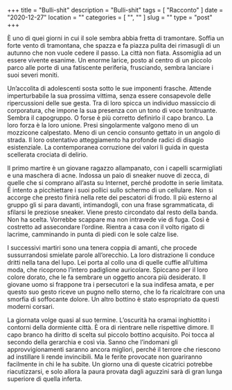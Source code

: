 +++
title = "Bulli-shit"
description = "Bulli-shit"
tags = [ "Racconto" ]
date = "2020-12-27"
location = ""
categories = [
  "",
  ""
]
slug = ""
type = "post"
+++

È uno di quei giorni in cui il sole sembra abbia fretta di tramontare. Soffia un forte vento di tramontana, che spazza e fa piazza pulita dei rimasugli di un autunno che non vuole cedere il passo. La città non fiata. Assomiglia ad un essere vivente esanime. Un enorme larice, posto al centro di un piccolo parco alle porte di una fatiscente periferia, frusciando, sembra lanciare i suoi severi moniti. 

Un’accolita di adolescenti sosta sotto le sue imponenti frasche. Attende imperturbabile la sua prossima vittima, senza essere consapevole delle ripercussioni delle sue gesta. Tra di loro spicca un individuo massiccio di corporatura, che impone la sua presenza con un tono di voce tonitruante. Sembra il capogruppo. O forse è più corretto definirlo il capo branco. La loro forza è la loro unione. Presi singolarmente valgono meno di un mozzicone calpestato. Meno di un cencio consunto gettato in un angolo di strada. Il loro ostentativo atteggiamento ha profonde radici di disagio esistenziale. La contemporanea corruzione dei valori li guida in questa scellerata crociata di delirio. 

Il primo martire è un giovane ragazzo allampanato, con i capelli scarmigliati e una maschera di acne. Indossa un paio di sneaker nuove di zecca, di quelle che si comprano all’asta su Internet, perché prodotte in serie limitata. È intento a picchiettare i suoi pollici sullo schermo di un cellulare. Non si accorge che presto finirà nella rete dei pescatori di frodo. Il più esterno al gruppo gli si para davanti, intimandogli, con una frase sgrammaticata, di sfilarsi le preziose sneaker. Viene presto circondato dal resto della banda. Non ha scelta. Vorrebbe scappare ma non intravede vie di fuga. Così è costretto ad assecondare l’ordine. Rientra a casa con il volto rigato di lacrime, camminando in punta di piedi con le sole calze lise. 

I successivi martiri sono una tenera coppia di amanti, che procede sussurrandosi smielate parole all’orecchio. La loro distrazione li conduce dritti nella tana del lupo. Lei porta al collo una di quelle cuffie all’ultima moda, che ricoprono l’intero padiglione auricolare. Spiccano per il loro colore dorato, che le fa sembrare un oggetto ancora più desiderato. Il giovane uomo si frappone tra i persecutori e la sua indifesa amata, e per questo suo gesto riceve un pugno nello sterno, che lo fa ricalcitrare con una smorfia di soffocante dolore. Un altro bottino è stato espropriato da questi moderni corsari. 

La giornata volge quasi al suo termine. L’oscurità ha oramai inghiottito i contorni della dormiente città. È ora di rientrare nelle rispettive dimore. Il capo branco ha diritto di scelta sul piccolo bottino acquisito. Poi tocca al secondo della gerarchia e così via. Sanno che l’indomani gli approvvigionamenti saranno ancora migliori, perché il terrore che riescono ad instillare li rende invincibili. Ma le ferite provocate non guariranno facilmente in chi le ha subite. Un giorno una di queste cicatrici potrebbe riacutizzarsi, e solo allora la paura provata dagli aguzzìni sarà di gran lunga superiore di quella inferta.
